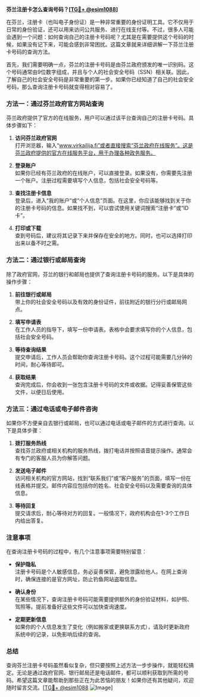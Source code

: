 **芬兰注册卡怎么查询号码？[[TG💪+ @esim1088](https://t.me/s/esim1088)]**

在芬兰，注册卡（也叫电子身份证）是一种非常重要的身份证明工具。它不仅用于日常的身份验证，还可以用来访问公共服务、进行在线支付等。不过，很多人可能会遇到一个问题：如何查询自己的注册卡号码呢？尤其是在需要提供这个号码的时候，如果没有记下来，可能会感到非常困扰。这篇文章就来详细讲解一下芬兰注册卡号码的查询方法。

首先，我们需要明确一点，芬兰的注册卡号码是由芬兰政府颁发的唯一识别码。这个号码通常由9位数字组成，并且与个人的社会安全号码（SSN）相关联。因此，了解自己的社会安全号码是非常重要的第一步。如果你已经知道了自己的社会安全号码，那么查询注册卡号码就变得相对容易了。

### 方法一：通过芬兰政府官方网站查询

芬兰政府提供了官方的在线服务，用户可以通过该平台查询自己的注册卡号码。具体步骤如下：

1. **访问芬兰政府官网**  
   打开浏览器，输入“www.virkailija.fi”或者直接搜索“芬兰政府在线服务”。这是芬兰政府提供的官方在线服务平台，用于办理各种政务服务。

2. **登录账户**  
   如果你已经有芬兰政府的在线账户，可以直接登录。如果没有，你需要先注册一个账户。注册过程需要填写个人信息，包括社会安全号码等。

3. **查找注册卡信息**  
   登录后，进入“我的账户”或“个人信息”页面。在这里，你应该能够找到关于你的注册卡号码的信息。如果找不到，可以尝试使用关键词搜索“注册卡”或“ID卡”。

4. **打印或下载**  
   查到号码后，建议将其记录下来并保存在安全的地方。同时，也可以选择打印出来以备不时之需。

### 方法二：通过银行或邮局查询

除了政府官网，芬兰的银行和邮局也提供了查询注册卡号码的服务。以下是具体的操作步骤：

1. **前往银行或邮局**  
   带上你的社会安全号码以及有效的身份证件，前往附近的银行分行或邮局网点。

2. **填写申请表**  
   在工作人员的指导下，填写一份申请表。表格中会要求填写你的个人信息，包括社会安全号码。

3. **等待查询结果**  
   提交申请后，工作人员会帮助你查询注册卡号码。这个过程可能需要几分钟的时间，耐心等待即可。

4. **获取结果**  
   查询完成后，你会收到一张包含注册卡号码的文件或收据。记得妥善保管这些文件，以便日后使用。

### 方法三：通过电话或电子邮件咨询

如果你不方便亲自去银行或邮局，也可以通过电话或电子邮件的方式进行查询。以下是具体步骤：

1. **拨打服务热线**  
   查找芬兰政府或相关机构的服务热线，拨打电话并按照语音提示操作。通常会有专门的客服人员为你解答问题。

2. **发送电子邮件**  
   访问相关机构的官方网站，找到“联系我们”或“客户服务”的页面，填写一份在线表格并提交。邮件内容应包括你的姓名、社会安全号码以及需要查询的具体信息。

3. **等待回复**  
   提交请求后，耐心等待对方的回复。一般情况下，政府机构会在1-3个工作日内给出答复。

### 注意事项

在查询注册卡号码的过程中，有几个注意事项需要特别留意：

- **保护隐私**  
  注册卡号码是个人敏感信息，务必妥善保管，避免泄露给他人。在网上查询时，确保连接的是官方网址，防止钓鱼网站盗取信息。

- **确认身份**  
  在某些情况下，查询注册卡号码可能需要提供额外的身份验证材料，如护照、驾照等。提前准备好这些文件可以加快查询速度。

- **定期更新信息**  
  如果你的个人信息发生了变化（例如搬家或更换联系方式），请及时更新政府系统中的记录，以免影响后续的查询。

### 总结

查询芬兰注册卡号码虽然看似复杂，但只要按照上述方法一步步操作，就能轻松搞定。无论是通过政府官网、银行邮局还是电话邮件，都可以顺利获取到所需的号码。希望这篇文章能帮助到那些正在为此苦恼的朋友！如果你还有其他疑问，欢迎随时留言交流。[[TG💪+ @esim1088](https://t.me/s/esim1088) ![Image](https://i.postimg.cc/4NQfJmqS/Snipaste-2025-05-13-00-14-12.png)]